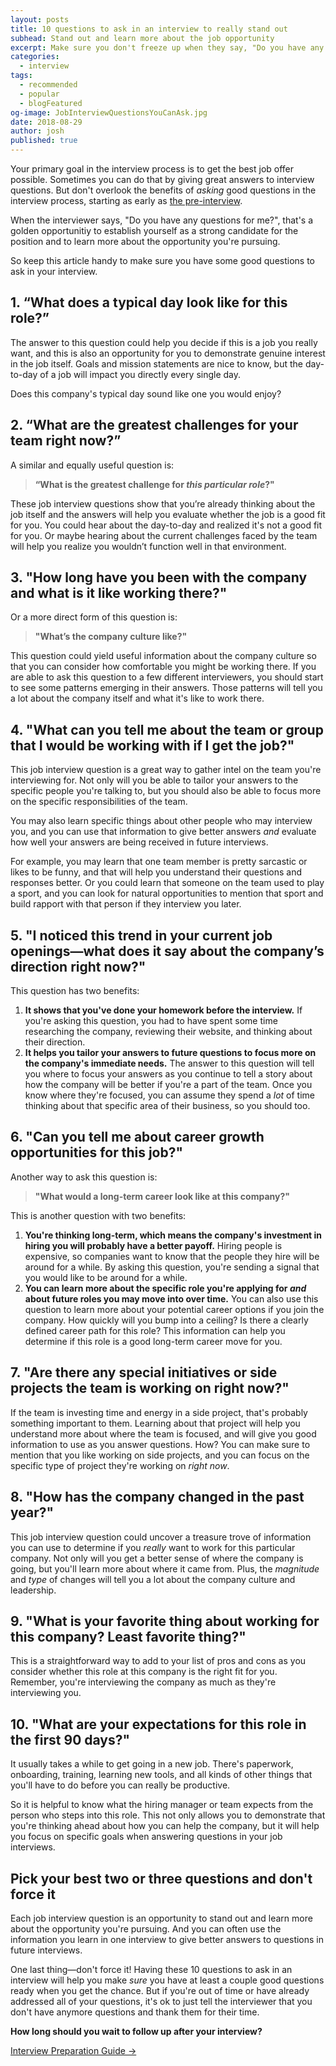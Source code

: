 ```yaml
---
layout: posts
title: 10 questions to ask in an interview to really stand out
subhead: Stand out and learn more about the job opportunity
excerpt: Make sure you don't freeze up when they say, "Do you have any questions for me?" Blow them away with these 10 questions to ask in an interview.
categories:
  - interview
tags:
  - recommended
  - popular
  - blogFeatured
og-image: JobInterviewQuestionsYouCanAsk.jpg
date: 2018-08-29
author: josh
published: true
---
```


Your primary goal in the interview process is to get the best job offer possible. Sometimes you can do that by giving great answers to interview questions. But don't overlook the benefits of *asking* good questions in the interview process, starting as early as [the pre-interview](/book/interview/pre-interview-phase/).

When the interviewer says, "Do you have any questions for me?", that's a golden opportunitiy to establish yourself as a strong candidate for the position and to learn more about the opportunity you're pursuing.

So keep this article handy to make sure you have some good questions to ask in your interview.

## 1. “What does a typical day look like for this role?”

The answer to this question could help you decide if this is a job you really want, and this is also an opportunity for you to demonstrate genuine interest in the job itself. Goals and mission statements are nice to know, but the day-to-day of a job will impact you directly every single day.

Does this company's typical day sound like one you would enjoy?

## 2. “What are the greatest challenges for your team right now?”

A similar and equally useful question is:

> **“What is the greatest challenge for *this particular role*?"**

These job interview questions show that you’re already thinking about the job itself and the answers will help you evaluate whether the job is a good fit for you. You could hear about the day-to-day and realized it's not a good fit for you. Or maybe hearing about the current challenges faced by the team will help you realize you wouldn’t function well in that environment.

## 3. "How long have you been with the company and what is it like working there?"

Or a more direct form of this question is:

> **"What’s the company culture like?"**

This question could yield useful information about the company culture so that you can consider how comfortable you might be working there. If you are able to ask this question to a few different interviewers, you should start to see some patterns emerging in their answers. Those patterns will tell you a lot about the company itself and what it's like to work there.

## 4. "What can you tell me about the team or group that I would be working with if I get the job?"

This job interview question is a great way to gather intel on the team you're interviewing for. Not only will you be able to tailor your answers to the specific people you're talking to, but you should also be able to focus more on the specific responsibilities of the team. 

You may also learn specific things about other people who may interview you, and you can use that information to give better answers *and* evaluate how well your answers are being received in future interviews.

For example, you may learn that one team member is pretty sarcastic or likes to be funny, and that will help you understand their questions and responses better. Or you could learn that someone on the team used to play a sport, and you can look for natural opportunities to mention that sport and build rapport with that person if they interview you later.

## 5. "I noticed this trend in your current job openings—what does it say about the company’s direction right now?"

This question has two benefits:

1. **It shows that you've done your homework before the interview.** If you're asking this question, you had to have spent some time researching the company, reviewing their website, and thinking about their direction.
2. **It helps you tailor your answers to future questions to focus more on the company's immediate needs.** The answer to this question will tell you where to focus your answers as you continue to tell a story about how the company will be better if you're a part of the team. Once you know where they're focused, you can assume they spend a *lot* of time thinking about that specific area of their business, so you should too.

## 6. "Can you tell me about career growth opportunities for this job?"

Another way to ask this question is:

> **"What would a long-term career look like at this company?"**
 
This is another question with two benefits:

1. **You're thinking long-term, which means the company's investment in hiring you will probably have a better payoff.** Hiring people is expensive, so companies want to know that the people they hire will be around for a while. By asking this question, you're sending a signal that you would like to be around for a while.
2. **You can learn more about the specific role you're applying for *and* about future roles you may move into over time.** You can also use this question to learn more about your potential career options if you join the company. How quickly will you bump into a ceiling? Is there a clearly defined career path for this role? This information can help you determine if this role is a good long-term career move for you.

## 7. "Are there any special initiatives or side projects the team is working on right now?"

If the team is investing time and energy in a side project, that's probably something important to them. Learning about that project will help you understand more about where the team is focused, and will give you good information to use as you answer questions. How? You can make sure to mention that you like working on side projects, and you can focus on the specific type of project they're working on *right now*. 

## 8. "How has the company changed in the past year?"

This job interview question could uncover a treasure trove of information you can use to determine if you *really* want to work for this particular company. Not only will you get a better sense of where the company is going, but you'll learn more about where it came from. Plus, the *magnitude* and *type* of changes will tell you a lot about the company culture and leadership.

## 9. "What is your favorite thing about working for this company? Least favorite thing?"

This is a straightforward way to add to your list of pros and cons as you consider whether this role at this company is the right fit for you. Remember, you're interviewing the company as much as they're interviewing you. 

## 10. "What are your expectations for this role in the first 90 days?"

It usually takes a while to get going in a new job. There's paperwork, onboarding, training, learning new tools, and all kinds of other things that you'll have to do before you can really be productive.

So it is helpful to know what the hiring manager or team expects from the person who steps into this role. This not only allows you to demonstrate that you're thinking ahead about how you can help the company, but it will help you focus on specific goals when answering questions in your job interviews.

## Pick your best two or three questions and don't force it

Each job interview question is an opportunity to stand out and learn more about the opportunity you're pursuing. And you can often use the information you learn in one interview to give better answers to questions in future interviews.

One last thing—don't force it! Having these 10 questions to ask in an interview will help you make *sure* you have at least a couple good questions ready when you get the chance. But if you're out of time or have already addressed all of your questions, it's ok to just tell the interviewer that you don't have anymore questions and thank them for their time.

<div class='guide-link'>
<p><strong>How long should you wait to follow up after your interview?</strong></p>
<p><a href="/interview-preparation-guide/">Interview Preparation Guide →</a></p>
</div>

<div class="inline-ad hidden"></div>